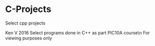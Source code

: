 # C-Projects
Select cpp projects

Ken V 2016
Select programs done in C++ as part PIC10A course\n
For viewing purposes only
